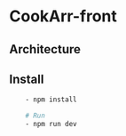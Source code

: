 # CookArr-front

## Architecture

## Install
```bash
    - npm install

    # Run
    - npm run dev
```

